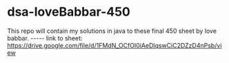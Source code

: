 # dsa-loveBabbar-450
This repo will contain my solutions in java to these final 450 sheet by love babbar.  -----
link to sheet: https://drive.google.com/file/d/1FMdN_OCfOI0iAeDlqswCiC2DZzD4nPsb/view
